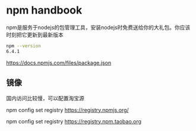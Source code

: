 # npm handbook
npm是服务于nodejs的包管理工具，安装nodejs时免费送给你的大礼包。你应该时刻把它更新到最新版本
``` bash
npm --version
6.4.1
```
https://docs.npmjs.com/files/package.json

## 镜像
国内访问比较慢，可以配置淘宝源

npm config set registry https://registry.npmjs.org/

npm config set registry https://registry.npm.taobao.org
